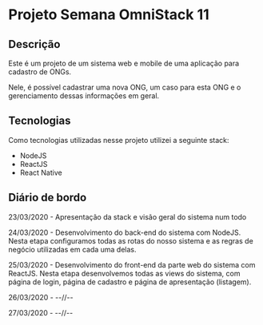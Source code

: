 # Projeto Semana OmniStack 11

## Descrição

Este é um projeto de um sistema web e mobile de uma aplicação para cadastro de ONGs.

Nele, é possível cadastrar uma nova ONG, um caso para esta ONG e o gerenciamento dessas informações em geral.

## Tecnologias

Como tecnologias utilizadas nesse projeto utilizei a seguinte stack:

- NodeJS
- ReactJS
- React Native

## Diário de bordo

23/03/2020 - Apresentação da stack e visão geral do sistema num todo

24/03/2020 - Desenvolvimento do back-end do sistema com NodeJS. Nesta etapa configuramos todas as rotas do nosso sistema e as regras de negócio utilizadas em cada uma delas.

25/03/2020 - Desenvolvimento do front-end da parte web do sistema com ReactJS. Nesta etapa desenvolvemos todas as views do sistema, com página de login, página de cadastro e página de apresentação (listagem).

26/03/2020 - --//--

27/03/2020 - --//--